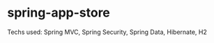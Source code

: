 spring-app-store
====================

Techs used: Spring MVC, Spring Security, Spring Data, Hibernate, H2 
